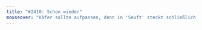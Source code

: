 ```yaml
---
title: "#2410: Schon wieder"
mouseover: "Käfer sollte aufpassen, denn in 'Seufz' steckt schließlich ein Z."
---
```



